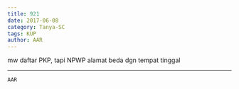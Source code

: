```yaml
---
title: 921
date: 2017-06-08
category: Tanya-SC
tags: KUP
author: AAR
---
```


mw daftar PKP, tapi NPWP alamat beda dgn tempat tinggal

---



`AAR`
